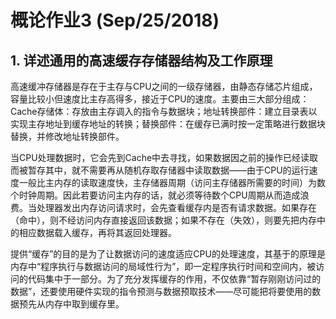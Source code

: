 # 概论作业3 (Sep/25/2018)

## 1.	详述通用的高速缓存存储器结构及工作原理
高速缓冲存储器是存在于主存与CPU之间的一级存储器，由静态存储芯片组成，容量比较小但速度比主存高得多，接近于CPU的速度。主要由三大部分组成：Cache存储体：存放由主存调入的指令与数据块；地址转换部件：建立目录表以实现主存地址到缓存地址的转换；替换部件：在缓存已满时按一定策略进行数据块替换，并修改地址转换部件。

当CPU处理数据时，它会先到Cache中去寻找，如果数据因之前的操作已经读取而被暂存其中，就不需要再从随机存取存储器中读取数据——由于CPU的运行速度一般比主内存的读取速度快，主存储器周期（访问主存储器所需要的时间）为数个时钟周期。因此若要访问主内存的话，就必须等待数个CPU周期从而造成浪费。当处理器发出内存访问请求时，会先查看缓存内是否有请求数据。如果存在（命中），则不经访问内存直接返回该数据；如果不存在（失效），则要先把内存中的相应数据载入缓存，再将其返回处理器。

提供“缓存”的目的是为了让数据访问的速度适应CPU的处理速度，其基于的原理是内存中“程序执行与数据访问的局域性行为”，即一定程序执行时间和空间内，被访问的代码集中于一部分。为了充分发挥缓存的作用，不仅依靠“暂存刚刚访问过的数据”，还要使用硬件实现的指令预测与数据预取技术——尽可能把将要使用的数据预先从内存中取到缓存里。

